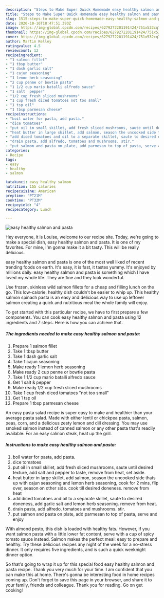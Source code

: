 ```yaml
---
description: "Steps to Make Super Quick Homemade easy healthy salmon and pasta"
title: "Steps to Make Super Quick Homemade easy healthy salmon and pasta"
slug: 1515-steps-to-make-super-quick-homemade-easy-healthy-salmon-and-pasta
date: 2020-10-16T18:47:51.393Z
image: https://img-global.cpcdn.com/recipes/6279272201191424/751x532cq70/easy-healthy-salmon-and-pasta-recipe-main-photo.jpg
thumbnail: https://img-global.cpcdn.com/recipes/6279272201191424/751x532cq70/easy-healthy-salmon-and-pasta-recipe-main-photo.jpg
cover: https://img-global.cpcdn.com/recipes/6279272201191424/751x532cq70/easy-healthy-salmon-and-pasta-recipe-main-photo.jpg
author: Martin Kelley
ratingvalue: 4.5
reviewcount: 12
recipeingredient:
- "1 salmon fillet"
- "1 tbsp butter"
- "1 dash garlic salt"
- "1 cajun seasoning"
- "1 lemon herb seasoning"
- "2 cup penne or bowtie pasta"
- "1 1/2 cup mario batalli alfredo sauce"
- "1 salt  pepper"
- "1/2 cup fresh sliced mushrooms"
- "1 cup fresh diced tomatoes not too small"
- "1 tsp oil"
- "1 tbsp parmesan cheese"
recipeinstructions:
- "boil water for pasta, add pasta."
- "dice tomatoes"
- "put oil in small skillet, add fresh sliced mushrooms, saute until desired texture, add salt and pepper to taste, remove from heat, set aside."
- "heat butter in large skillet, add salmon, season the uncooked side thats up with cajun seasoning and lemon herb seasoning, cook for 2 mins, flip over, season on other side. cook till desired doneness. remove from heat"
- "add diced tomatoes and oil to a separate skillet, saute to desired doneness, add garlic salt and lemon herb seasoning. remove from heat."
- "drain pasta, add alfredo, tomatoes and mushrooms. stir."
- "put salmon and pasta on plate, add parmesan to top of pasta, serve and enjoy"
categories:
- Recipe
tags:
- easy
- healthy
- salmon

katakunci: easy healthy salmon 
nutrition: 155 calories
recipecuisine: American
preptime: "PT21M"
cooktime: "PT32M"
recipeyield: "4"
recipecategory: Lunch

---
```



![easy healthy salmon and pasta](https://img-global.cpcdn.com/recipes/6279272201191424/751x532cq70/easy-healthy-salmon-and-pasta-recipe-main-photo.jpg)

Hey everyone, it is Louise, welcome to our recipe site. Today, we're going to make a special dish, easy healthy salmon and pasta. It is one of my favorites. For mine, I'm gonna make it a bit tasty. This will be really delicious.

easy healthy salmon and pasta is one of the most well liked of recent trending foods on earth. It's easy, it is fast, it tastes yummy. It's enjoyed by millions daily. easy healthy salmon and pasta is something which I have loved my whole life. They are fine and they look wonderful.

Use frozen, skinless wild salmon fillets for a cheap and filling lunch on the go. This low-calorie, healthy dish couldn&#39;t be easier to whip up. This healthy salmon spinach pasta is an easy and delicious way to use up leftover salmon creating a quick and nutritious meal the whole family will enjoy.


To get started with this particular recipe, we have to first prepare a few components. You can cook easy healthy salmon and pasta using 12 ingredients and 7 steps. Here is how you can achieve that.

<!--inarticleads1-->

##### The ingredients needed to make easy healthy salmon and pasta:

1. Prepare 1 salmon fillet
1. Take 1 tbsp butter
1. Take 1 dash garlic salt
1. Take 1 cajun seasoning
1. Make ready 1 lemon herb seasoning
1. Make ready 2 cup penne or bowtie pasta
1. Take 1 1/2 cup mario batalli alfredo sauce
1. Get 1 salt &amp; pepper
1. Make ready 1/2 cup fresh sliced mushrooms
1. Take 1 cup fresh diced tomatoes &#34;not too small&#34;
1. Get 1 tsp oil
1. Prepare 1 tbsp parmesan cheese


An easy pasta salad recipe is super easy to make and healthier than your average pasta salad. Made with either lentil or chickpea pasta, salmon, peas, corn, and a delicious zesty lemon and dill dressing. You may use smoked salmon instead of canned salmon or any other pasta that&#39;s readily available. For an easy salmon steak, heat up the grill. 

<!--inarticleads2-->

##### Instructions to make easy healthy salmon and pasta:

1. boil water for pasta, add pasta.
1. dice tomatoes
1. put oil in small skillet, add fresh sliced mushrooms, saute until desired texture, add salt and pepper to taste, remove from heat, set aside.
1. heat butter in large skillet, add salmon, season the uncooked side thats up with cajun seasoning and lemon herb seasoning, cook for 2 mins, flip over, season on other side. cook till desired doneness. remove from heat
1. add diced tomatoes and oil to a separate skillet, saute to desired doneness, add garlic salt and lemon herb seasoning. remove from heat.
1. drain pasta, add alfredo, tomatoes and mushrooms. stir.
1. put salmon and pasta on plate, add parmesan to top of pasta, serve and enjoy


With almond pesto, this dish is loaded with healthy fats. However, if you want salmon pasta with a little lower fat content, serve with a cup of spicy tomato sauce instead. Salmon makes the perfect meal: easy to prepare and healthy. Try these delicious recipes any night of the week for a no-stress dinner. It only requires five ingredients, and is such a quick weeknight dinner option. 

So that's going to wrap it up for this special food easy healthy salmon and pasta recipe. Thank you very much for your time. I am confident that you can make this at home. There's gonna be interesting food in home recipes coming up. Don't forget to save this page in your browser, and share it to your family, friends and colleague. Thank you for reading. Go on get cooking!
